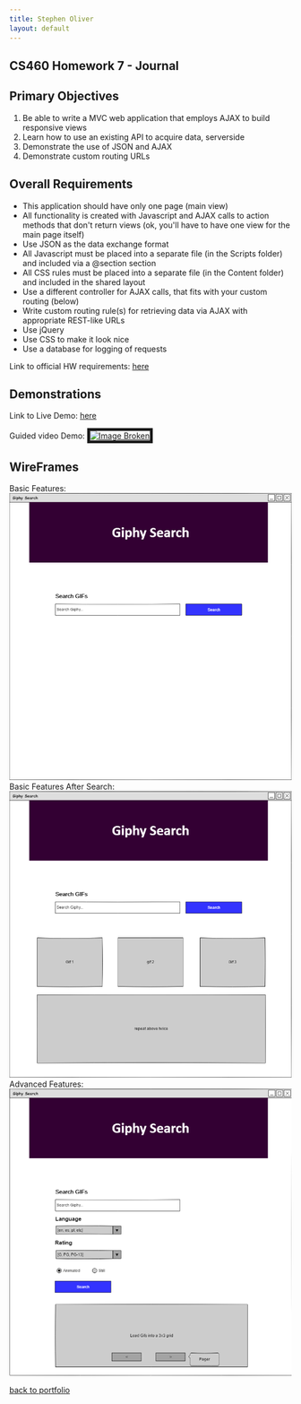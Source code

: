 ```yaml
---
title: Stephen Oliver
layout: default
---
```

## CS460 Homework 7 - Journal

## Primary Objectives

1. Be able to write a MVC web application that employs AJAX to build responsive views
2. Learn how to use an existing API to acquire data, serverside
3. Demonstrate the use of JSON and AJAX
4. Demonstrate custom routing URLs

## Overall Requirements

* This application should have only one page (main view)
* All functionality is created with Javascript and AJAX calls to action methods that don't return views (ok, you'll have to have one view for the main page itself)
* Use JSON as the data exchange format
* All Javascript must be placed into a separate file (in the Scripts folder) and included via a @section section
* All CSS rules must be placed into a separate file (in the Content folder) and included in the shared layout
* Use a different controller for AJAX calls, that fits with your custom routing (below)
* Write custom routing rule(s) for retrieving data via AJAX with appropriate REST-like URLs
* Use jQuery
* Use CSS to make it look nice
* Use a database for logging of requests

Link to official HW requirements: [here](http://www.wou.edu/~morses/classes/cs46x/assignments/HW7.html)

## Demonstrations
Link to Live Demo: [here](http://stephenolivercs460hw7.azurewebsites.net/)

Guided video Demo:
<a href="" target="_blank"><img src="" 
alt="Image Broken" width="240" height="180" border="5" /></a>

## WireFrames
Basic Features:
![BF-WireFrame](Assets/before_search.png)
Basic Features After Search:
![BF-WireFrame 2](Assets/after_search.png)
Advanced Features:
![AF-WireFrame](Assets/morefeatures.png)

[back to portfolio](https://skoliver89.github.io)